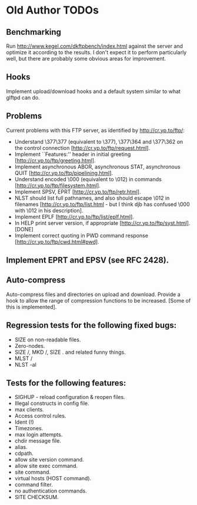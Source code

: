 # Old Author TODOs

## Benchmarking

Run http://www.kegel.com/dkftpbench/index.html against the server and
optimize it according to the results. I don't expect it to perform
particularly well, but there are probably some obvious areas for
improvement.

## Hooks

Implement upload/download hooks and a default system similar to
what glftpd can do.

## Problems

Current problems with this FTP server, as identified by http://cr.yp.to/ftp/:

 * Understand \377\377 (equivalent to \377), \377\364 and \377\362
   on the control connection [http://cr.yp.to/ftp/request.html].
 * Implement ``Features:'' header in initial greeting
   [http://cr.yp.to/ftp/greeting.html].
 * Implement asynchronous ABOR, asynchronous STAT, asynchronous QUIT
   [http://cr.yp.to/ftp/pipelining.html].
 * Understand encoded \000 (equivalent to \012) in commands
   [http://cr.yp.to/ftp/filesystem.html].
 * Implement SPSV, EPRT [http://cr.yp.to/ftp/retr.html].
 * NLST should list full pathnames, and also should escape \012 in filenames
   [http://cr.yp.to/ftp/list.html - but I think djb has confused
   \000 with \012 in his description].
 * Implement EPLF [http://cr.yp.to/ftp/list/eplf.html].
 * In HELP print server version, if appropriate
   [http://cr.yp.to/ftp/syst.html]. [DONE]
 * Implement correct quoting in PWD command response
   [http://cr.yp.to/ftp/cwd.html#pwd].

## Implement EPRT and EPSV (see RFC 2428).

## Auto-compress

Auto-compress files and directories on upload and download. Provide
a hook to allow the range of compression functions to be increased.
[Some of this is implemented].

## Regression tests for the following fixed bugs:

 * SIZE on non-readable files.
 * Zero-nodes.
 * SIZE /, MKD /, SIZE . and related funny things.
 * MLST /
 * NLST -al

## Tests for the following features:

 * SIGHUP - reload configuration & reopen files.
 * Illegal constructs in config file.
 * max clients.
 * Access control rules.
 * Ident (!)
 * Timezones.
 * max login attempts.
 * chdir message file.
 * alias.
 * cdpath.
 * allow site version command.
 * allow site exec command.
 * site command.
 * virtual hosts (HOST command).
 * command filter.
 * no authentication commands.
 * SITE CHECKSUM.
